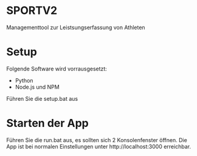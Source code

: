 # SPORTV2
Managementtool zur Leistsungserfassung von Athleten

# Setup
Folgende Software wird vorrausgesetzt:
- Python
- Node.js und NPM

Führen Sie die setup.bat aus

# Starten der App
Führen Sie die run.bat aus, es sollten sich 2 Konsolenfenster öffnen. Die App ist bei normalen Einstellungen unter http://localhost:3000 erreichbar.